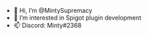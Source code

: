 - 👋 Hi, I’m @MintySupremacy
- 👀 I’m interested in Spigot plugin development
- 📫 Discord: Minty#2368

<!---
MintySupremacy/MintySupremacy is a ✨ special ✨ repository because its `README.md` (this file) appears on your GitHub profile.
You can click the Preview link to take a look at your changes.
--->

